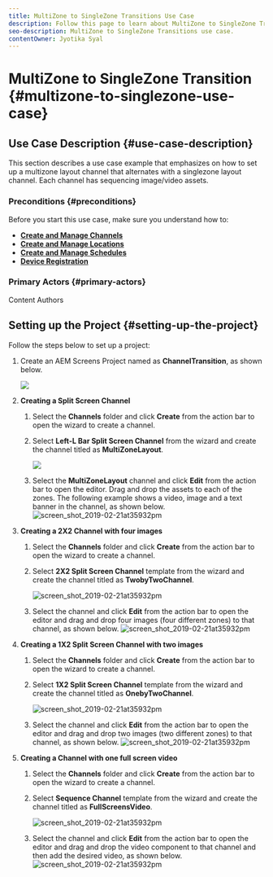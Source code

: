 ```yaml
---
title: MultiZone to SingleZone Transitions Use Case
description: Follow this page to learn about MultiZone to SingleZone Transitions use case.
seo-description: MultiZone to SingleZone Transitions use case.
contentOwner: Jyotika Syal
---
```


# MultiZone to SingleZone Transition {#multizone-to-singlezone-use-case}


## Use Case Description {#use-case-description}

This section describes a use case example that emphasizes on how to set up a multizone layout channel that alternates with a singlezone layout channel. Each channel has sequencing image/video assets.

### Preconditions {#preconditions}

Before you start this use case, make sure you understand how to:

* **[Create and Manage Channels](managing-channels.md)**
* **[Create and Manage Locations](managing-locations.md)**
* **[Create and Manage Schedules](managing-schedules.md)**
* **[Device Registration](device-registration.md)**

### Primary Actors {#primary-actors}

Content Authors

## Setting up the Project {#setting-up-the-project}

Follow the steps below to set up a project:

1. Create an AEM Screens Project named as **ChannelTransition**, as shown below.

   ![](assets/takeover-loop1.png)

1. **Creating a Split Screen Channel**

    1. Select the **Channels** folder and click **Create** from the action bar to open the wizard to create a channel.
    1. Select **Left-L Bar Split Screen Channel** from the wizard and create the channel titled as **MultiZoneLayout**.

       ![](assets/takeover-loop2.png)

    1. Select the **MultiZoneLayout** channel and click **Edit** from the action bar to open the editor. Drag and drop the assets to each of the zones. The following example shows a video, image and a text banner in the channel, as shown below.
        ![screen_shot_2019-02-21at35932pm](assets/SZtoMZ3.png)

1. **Creating a 2X2 Channel with four images**

    1. Select the **Channels** folder and click **Create** from the action bar to open the wizard to create a channel.

    1. Select **2X2 Split Screen Channel** template from the wizard and create the channel titled as **TwobyTwoChannel**.

       ![screen_shot_2019-02-21at35932pm](assets/SZtoMZ4.png)
    1. Select the channel and click **Edit** from the action bar to open the editor and drag and drop four images (four different zones) to that channel, as shown below.
        ![screen_shot_2019-02-21at35932pm](assets/SZtoMZ5.png)

1. **Creating a 1X2 Split Screen Channel with two images**

    1. Select the **Channels** folder and click **Create** from the action bar to open the wizard to create a channel.

    1. Select **1X2 Split Screen Channel** template from the wizard and create the channel titled as **OnebyTwoChannel**.

       ![screen_shot_2019-02-21at35932pm](assets/SZtoMZ6.png)
    1. Select the channel and click **Edit** from the action bar to open the editor and drag and drop two images (two different zones) to that channel, as shown below.
        ![screen_shot_2019-02-21at35932pm](assets/SZtoMZ7.png)

1. **Creating a Channel with one full screen video**

    1. Select the **Channels** folder and click **Create** from the action bar to open the wizard to create a channel.

    1. Select **Sequence Channel** template from the wizard and create the channel titled as **FullScreensVideo**.

       ![screen_shot_2019-02-21at35932pm](assets/SZtoMZ8.png)
    1. Select the channel and click **Edit** from the action bar to open the editor and drag and drop the video component to that channel and then add the desired video, as shown below.
        ![screen_shot_2019-02-21at35932pm](assets/SZtoMZ9.png)